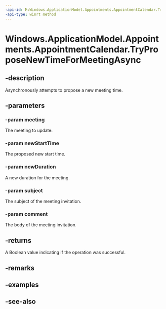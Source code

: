 ----api-id: M:Windows.ApplicationModel.Appointments.AppointmentCalendar.TryProposeNewTimeForMeetingAsync(Windows.ApplicationModel.Appointments.Appointment,Windows.Foundation.DateTime,Windows.Foundation.TimeSpan,System.String,System.String)
-api-type: winrt method
---<!-- Method syntaxpublic Windows.Foundation.IAsyncOperation<bool> TryProposeNewTimeForMeetingAsync(Windows.ApplicationModel.Appointments.Appointment meeting, Windows.Foundation.DateTime newStartTime, Windows.Foundation.TimeSpan newDuration, System.String subject, System.String comment)--># Windows.ApplicationModel.Appointments.AppointmentCalendar.TryProposeNewTimeForMeetingAsync## -descriptionAsynchronously attempts to propose a new meeting time.## -parameters### -param meetingThe meeting to update.### -param newStartTimeThe proposed new start time.### -param newDurationA new duration for the meeting.### -param subjectThe subject of the meeting invitation.### -param commentThe body of the meeting invitation.## -returnsA Boolean value indicating if the operation was successful.## -remarks## -examples## -see-also
